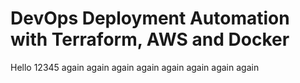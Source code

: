 # DevOps Deployment Automation with Terraform, AWS and Docker

Hello 12345 again again again again again again again again
